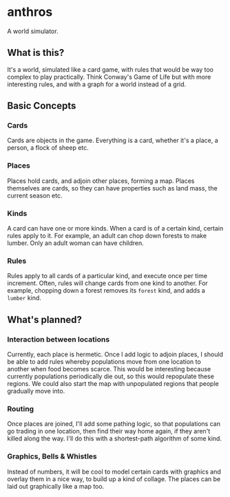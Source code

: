 # anthros
A world simulator.

## What is this?

It's a world, simulated like a card game, with rules that would be way too complex to
play practically. Think Conway's Game of Life but with more interesting rules, and with
a graph for a world instead of a grid.

## Basic Concepts

### Cards

Cards are objects in the game. Everything is a card, whether it's a place, a
person, a flock of sheep etc.

### Places

Places hold cards, and adjoin other places, forming a map. Places themselves
are cards, so they can have properties such as land mass, the current season
etc.

### Kinds

A card can have one or more kinds. When a card is of a certain kind, certain
rules apply to it. For example, an adult can chop down forests to make lumber.
Only an adult woman can have children.

### Rules

Rules apply to all cards of a particular kind, and execute once per time
increment. Often, rules will change cards from one kind to another. For example,
chopping down a forest removes its `forest` kind, and adds a `lumber` kind.

## What's planned?

### Interaction between locations

Currently, each place is hermetic. Once I add logic to adjoin places, I should
be able to add rules whereby populations move from one location to another when
food becomes scarce. This would be interesting because currently populations
periodically die out, so this would repopulate these regions. We could also
start the map with unpopulated regions that people gradually move into.

### Routing

Once places are joined, I'll add some pathing logic, so that populations can go
trading in one location, then find their way home again, if they aren't killed
along the way. I'll do this with a shortest-path algorithm of some kind.

### Graphics, Bells & Whistles

Instead of numbers, it will be cool to model certain cards with graphics and
overlay them in a nice way, to build up a kind of collage. The places can be
laid out graphically like a map too.
